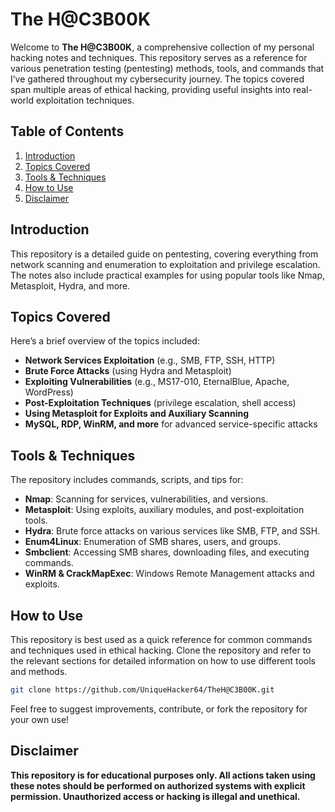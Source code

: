 # The H@C3B00K

Welcome to **The H@C3B00K**, a comprehensive collection of my personal hacking notes and techniques. This repository serves as a reference for various penetration testing (pentesting) methods, tools, and commands that I’ve gathered throughout my cybersecurity journey. The topics covered span multiple areas of ethical hacking, providing useful insights into real-world exploitation techniques.

## Table of Contents
1. [Introduction](#introduction)
2. [Topics Covered](#topics-covered)
3. [Tools & Techniques](#tools--techniques)
4. [How to Use](#how-to-use)
5. [Disclaimer](#disclaimer)

## Introduction
This repository is a detailed guide on pentesting, covering everything from network scanning and enumeration to exploitation and privilege escalation. The notes also include practical examples for using popular tools like Nmap, Metasploit, Hydra, and more.

## Topics Covered
Here’s a brief overview of the topics included:
- **Network Services Exploitation** (e.g., SMB, FTP, SSH, HTTP)
- **Brute Force Attacks** (using Hydra and Metasploit)
- **Exploiting Vulnerabilities** (e.g., MS17-010, EternalBlue, Apache, WordPress)
- **Post-Exploitation Techniques** (privilege escalation, shell access)
- **Using Metasploit for Exploits and Auxiliary Scanning**
- **MySQL, RDP, WinRM, and more** for advanced service-specific attacks

## Tools & Techniques
The repository includes commands, scripts, and tips for:
- **Nmap**: Scanning for services, vulnerabilities, and versions.
- **Metasploit**: Using exploits, auxiliary modules, and post-exploitation tools.
- **Hydra**: Brute force attacks on various services like SMB, FTP, and SSH.
- **Enum4Linux**: Enumeration of SMB shares, users, and groups.
- **Smbclient**: Accessing SMB shares, downloading files, and executing commands.
- **WinRM & CrackMapExec**: Windows Remote Management attacks and exploits.

## How to Use
This repository is best used as a quick reference for common commands and techniques used in ethical hacking. Clone the repository and refer to the relevant sections for detailed information on how to use different tools and methods.

```bash
git clone https://github.com/UniqueHacker64/TheH@C3B00K.git
```

Feel free to suggest improvements, contribute, or fork the repository for your own use!

## Disclaimer
**This repository is for educational purposes only. All actions taken using these notes should be performed on authorized systems with explicit permission. Unauthorized access or hacking is illegal and unethical.**
